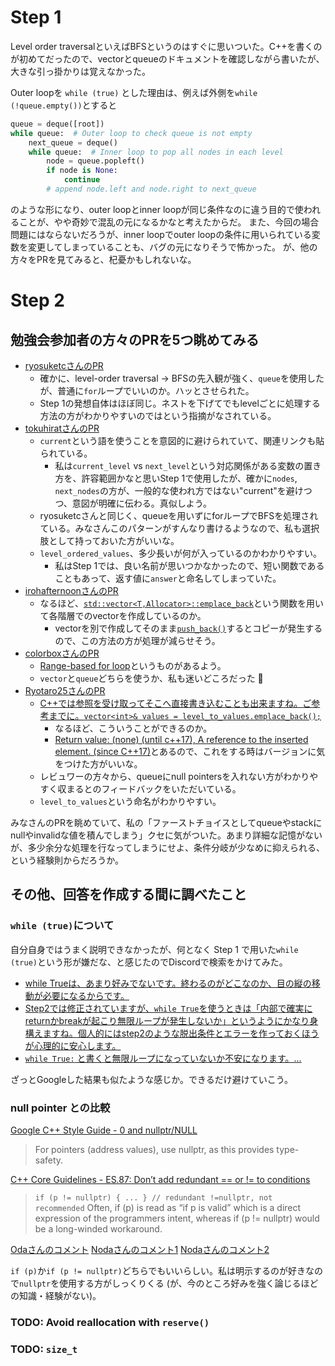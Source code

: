 # Step 1

Level order traversalといえばBFSというのはすぐに思いついた。C++を書くのが初めてだったので、vectorとqueueのドキュメントを確認しながら書いたが、大きな引っ掛かりは覚えなかった。

Outer loopを `while (true)` とした理由は、例えば外側を`while (!queue.empty())`とすると

```python
queue = deque([root])
while queue:  # Outer loop to check queue is not empty
    next_queue = deque()
    while queue:  # Inner loop to pop all nodes in each level
        node = queue.popleft()
        if node is None:
            continue
        # append node.left and node.right to next_queue
```

のような形になり、outer loopとinner loopが同じ条件なのに違う目的で使われることが、やや奇妙で混乱の元になるかなと考えたからだ。
また、今回の場合問題にはならないだろうが、inner loopでouter loopの条件に用いられている変数を変更してしまっていることも、バグの元になりそうで怖かった。
が、他の方々をPRを見てみると、杞憂かもしれないな。

# Step 2

## 勉強会参加者の方々のPRを5つ眺めてみる

- [ryosuketcさんのPR](https://github.com/ryosuketc/leetcode_arai60/pull/26)
    - 確かに、level-order traversal -> BFSの先入観が強く、`queue`を使用したが、普通に`for`ループでいいのか。ハッとさせられた。
    - Step 1の発想自体はほぼ同じ。ネストを下げてでもlevelごとに処理する方法の方がわかりやすいのではという指摘がなされている。
- [tokuhiratさんのPR](https://github.com/tokuhirat/LeetCode/pull/26)
    - `current`という語を使うことを意図的に避けられていて、関連リンクも貼られている。
        - 私は`current_level` vs `next_level`という対応関係がある変数の置き方を、許容範囲かなと思いStep 1で使用したが、確かに`nodes`, `next_nodes`の方が、一般的な使われ方ではない"current"を避けつつ、意図が明確に伝わる。真似しよう。
    - ryosuketcさんと同じく、queueを用いずにforループでBFSを処理されている。みなさんこのパターンがすんなり書けるようなので、私も選択肢として持っておいた方がいいな。
    - `level_ordered_values`、多少長いが何が入っているのかわかりやすい。
        - 私はStep 1では、良い名前が思いつかなかったので、短い関数であることもあって、返す値に`answer`と命名してしまっていた。
- [irohafternoonさんのPR](https://github.com/irohafternoon/LeetCode/pull/29)
    - なるほど、[`std::vector<T,Allocator>::emplace_back`](https://en.cppreference.com/w/cpp/container/vector/emplace_back)という関数を用いて各階層でのvectorを作成しているのか。
        - vectorを別で作成してそのまま[`push_back()`](https://en.cppreference.com/w/cpp/container/vector/push_back)するとコピーが発生するので、この方法の方が処理が減らせそう。
- [colorboxさんのPR](https://github.com/colorbox/leetcode/pull/40)
    - [Range-based for loop](https://en.cppreference.com/w/cpp/language/range-for.html)というものがあるよう。
    - `vector`と`queue`どちらを使うか、私も迷いどころだった :eyes:
- [Ryotaro25さんのPR](https://github.com/Ryotaro25/leetcode_first60/pull/28)
    - [C++では参照を受け取ってそこへ直接書き込むことも出来ますね。ご参考までに。`vector<int>& values = level_to_values.emplace_back();`](https://github.com/Ryotaro25/leetcode_first60/pull/28/files#r1729662913)
        - なるほど、こういうことができるのか。
        - [Return value: (none) (until c++17), A reference to the inserted element. (since C++17)](https://en.cppreference.com/w/cpp/container/vector/emplace_back)とあるので、これをする時はバージョンに気をつけた方がいいな。
    - レビュワーの方々から、queueにnull pointersを入れない方がわかりやすく収まるとのフィードバックをいただいている。
    - `level_to_values`という命名がわかりやすい。

みなさんのPRを眺めていて、私の「ファーストチョイスとしてqueueやstackにnullやinvalidな値を積んでしまう」クセに気がついた。あまり詳細な記憶がないが、多少余分な処理を行なってしまうにせよ、条件分岐が少なめに抑えられる、という経験則からだろうか。

## その他、回答を作成する間に調べたこと

### `while (true)`について

自分自身ではうまく説明できなかったが、何となく Step 1 で用いた`while (true)`という形が嫌だな、と感じたのでDiscordで検索をかけてみた。

- [while Trueは、あまり好みでないです。終わるのがどこなのか、目の縦の移動が必要になるからです。](https://github.com/fuga-98/arai60/pull/26#discussion_r2004906584)
- [Step2では修正されていますが、`while True`を使うときは「内部で確実にreturnかbreakが起こり無限ループが発生しないか」というようにかなり身構えますね。個人的にはstep2のような脱出条件とエラーを作っておくほうが心理的に安心します。](https://github.com/tokuhirat/LeetCode/pull/11#discussion_r2080943934)
- [`while True:` と書くと無限ループになっていないか不安になります。...](https://github.com/fuga-98/arai60/pull/23#discussion_r2161159864)

ざっとGoogleした結果も似たような感じか。できるだけ避けていこう。

### null pointer との比較

[Google C++ Style Guide - 0 and nullptr/NULL](https://google.github.io/styleguide/cppguide.html#0_and_nullptr/NULL)

> For pointers (address values), use nullptr, as this provides type-safety.

[C++ Core Guidelines - ES.87: Don’t add redundant == or != to conditions](https://isocpp.github.io/CppCoreGuidelines/CppCoreGuidelines#es87-dont-add-redundant--or--to-conditions)

> `if (p != nullptr) { ... } // redundant !=nullptr, not recommended`
> Often, if (p) is read as “if p is valid” which is a direct expression of the programmers intent, whereas if (p != nullptr) would be a long-winded workaround.

[Odaさんのコメント](https://github.com/nktr-cp/leetcode/pull/3#issuecomment-2840973072)
[Nodaさんのコメント1](https://github.com/ntanaka1984/leetcode/pull/1#discussion_r2179905618)
[Nodaさんのコメント2](https://github.com/konnysh/arai60/pull/7#discussion_r1845470928)

`if (p)`か`if (p != nullptr)`どちらでもいいらしい。私は明示するのが好きなので`nullptr`を使用する方がしっくりくる (が、今のところ好みを強く論じるほどの知識・経験がない)。

### TODO: Avoid reallocation with `reserve()`

### TODO: `size_t`
